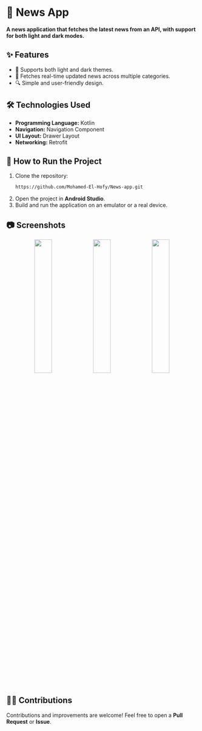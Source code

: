 # 📰 News App  

**A news application that fetches the latest news from an API, with support for both light and dark modes.**  

## ✨ Features  
- 🎨 Supports both light and dark themes.  
- 📰 Fetches real-time updated news across multiple categories.  
- 🔍 Simple and user-friendly design.  

## 🛠️ Technologies Used  
- **Programming Language:** Kotlin  
- **Navigation:** Navigation Component  
- **UI Layout:** Drawer Layout  
- **Networking:** Retrofit  

## 🚀 How to Run the Project  
1. Clone the repository:  
   ```bash
   https://github.com/Mohamed-El-Hofy/News-app.git
   ```
2. Open the project in **Android Studio**.  
3. Build and run the application on an emulator or a real device.  

## 📷 Screenshots   
<p align="center">
  <img src="https://github.com/user-attachments/assets/0eeb2b4a-4f75-4df9-917a-a91026df29e5" width="30%" />
  <img src="https://github.com/user-attachments/assets/7c804cd6-2d9b-474b-9d60-bd82ebe447cb" width="30%" />
  <img src="https://github.com/user-attachments/assets/197abf1b-1b39-47bb-8dc6-9126b9cd1bf1" width="30%" />
</p>

## 🧑‍💻 Contributions  
Contributions and improvements are welcome! Feel free to open a **Pull Request** or **Issue**.  
